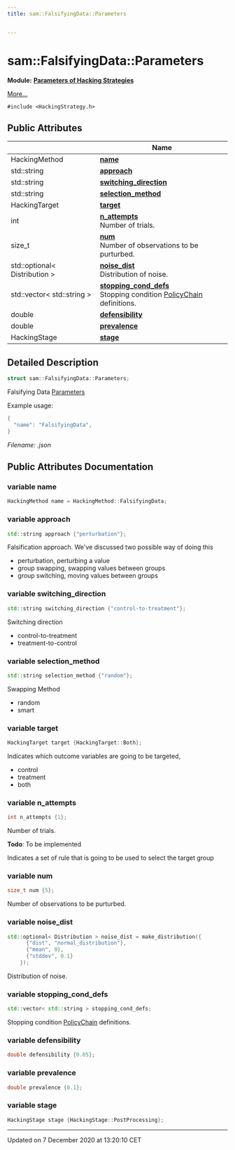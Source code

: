 ```yaml
---
title: sam::FalsifyingData::Parameters


---
```


# sam::FalsifyingData::Parameters


**Module:** **[Parameters of Hacking Strategies](/doxygen/Modules/group___hacking_strategies_parameters/)**

 [More...](#detailed-description)


`#include <HackingStrategy.h>`















## Public Attributes

|                | Name           |
| -------------- | -------------- |
| HackingMethod | **[name](/doxygen/Classes/structsam_1_1_falsifying_data_1_1_parameters/#variable-name)**  |
| std::string | **[approach](/doxygen/Classes/structsam_1_1_falsifying_data_1_1_parameters/#variable-approach)**  |
| std::string | **[switching_direction](/doxygen/Classes/structsam_1_1_falsifying_data_1_1_parameters/#variable-switching_direction)**  |
| std::string | **[selection_method](/doxygen/Classes/structsam_1_1_falsifying_data_1_1_parameters/#variable-selection_method)**  |
| HackingTarget | **[target](/doxygen/Classes/structsam_1_1_falsifying_data_1_1_parameters/#variable-target)**  |
| int | **[n_attempts](/doxygen/Classes/structsam_1_1_falsifying_data_1_1_parameters/#variable-n_attempts)** <br>Number of trials.  |
| size_t | **[num](/doxygen/Classes/structsam_1_1_falsifying_data_1_1_parameters/#variable-num)** <br>Number of observations to be purturbed.  |
| std::optional< Distribution > | **[noise_dist](/doxygen/Classes/structsam_1_1_falsifying_data_1_1_parameters/#variable-noise_dist)** <br>Distribution of noise.  |
| std::vector< std::string > | **[stopping_cond_defs](/doxygen/Classes/structsam_1_1_falsifying_data_1_1_parameters/#variable-stopping_cond_defs)** <br>Stopping condition [PolicyChain]() definitions.  |
| double | **[defensibility](/doxygen/Classes/structsam_1_1_falsifying_data_1_1_parameters/#variable-defensibility)**  |
| double | **[prevalence](/doxygen/Classes/structsam_1_1_falsifying_data_1_1_parameters/#variable-prevalence)**  |
| HackingStage | **[stage](/doxygen/Classes/structsam_1_1_falsifying_data_1_1_parameters/#variable-stage)**  |






## Detailed Description

```cpp
struct sam::FalsifyingData::Parameters;
```



























Falsifying Data [Parameters](/doxygen/Classes/structsam_1_1_falsifying_data_1_1_parameters/)

Example usage: 

```cpp
{
  "name": "FalsifyingData",
}
```

_Filename: .json_











## Public Attributes Documentation

### variable name

```cpp
HackingMethod name = HackingMethod::FalsifyingData;
```





























### variable approach

```cpp
std::string approach {"perturbation"};
```



























Falsification approach. We've discussed two possible way of doing this

* perturbation, perturbing a value
* group swapping, swapping values between groups
* group switching, moving values between groups 


### variable switching_direction

```cpp
std::string switching_direction {"control-to-treatment"};
```



























Switching direction

* control-to-treatment
* treatment-to-control 


### variable selection_method

```cpp
std::string selection_method {"random"};
```



























Swapping Method

* random
* smart 


### variable target

```cpp
HackingTarget target {HackingTarget::Both};
```



























Indicates which outcome variables are going to be targeted,

* control
* treatment
* both 


### variable n_attempts

```cpp
int n_attempts {1};
```

Number of trials. 















**Todo**: To be implemented 











Indicates a set of rule that is going to be used to select the target group 


### variable num

```cpp
size_t num {5};
```

Number of observations to be purturbed. 




























### variable noise_dist

```cpp
std::optional< Distribution > noise_dist = make_distribution({
      {"dist", "normal_distribution"},
      {"mean", 0},
      {"stddev", 0.1}
    });
```

Distribution of noise. 




























### variable stopping_cond_defs

```cpp
std::vector< std::string > stopping_cond_defs;
```

Stopping condition [PolicyChain]() definitions. 




























### variable defensibility

```cpp
double defensibility {0.05};
```





























### variable prevalence

```cpp
double prevalence {0.1};
```





























### variable stage

```cpp
HackingStage stage {HackingStage::PostProcessing};
```

































-------------------------------

Updated on  7 December 2020 at 13:20:10 CET